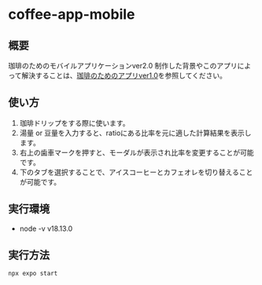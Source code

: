 # coffee-app-mobile
## 概要
珈琲のためのモバイルアプリケーションver2.0
制作した背景やこのアプリによって解決することは、[珈琲のためのアプリver1.0](https://github.com/yk-mt12/good-time-with-coffee)を参照してください。

## 使い方
1. 珈琲ドリップをする際に使います。
2. 湯量 or 豆量を入力すると、ratioにある比率を元に適した計算結果を表示します。
3. 右上の歯車マークを押すと、モーダルが表示され比率を変更することが可能です。
4. 下のタブを選択することで、アイスコーヒーとカフェオレを切り替えることが可能です。

## 実行環境
- node -v v18.13.0

## 実行方法
`npx expo start`